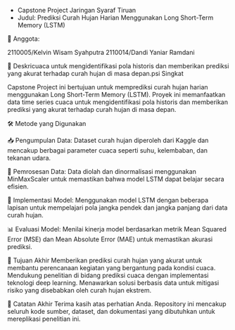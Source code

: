 * Capstone Project Jaringan Syaraf Tiruan
* Judul: Prediksi Curah Hujan Harian Menggunakan Long Short-Term Memory (LSTM)
  
👥 Anggota:

2110005/Kelvin Wisam Syahputra
2110014/Dandi Yaniar Ramdani

📌 Deskricuaca untuk mengidentifikasi pola historis dan memberikan prediksi yang akurat terhadap curah hujan di masa depan.psi Singkat

Capstone Project ini bertujuan untuk memprediksi curah hujan harian menggunakan Long Short-Term Memory (LSTM). Proyek ini memanfaatkan data time series cuaca untuk mengidentifikasi pola historis dan memberikan prediksi yang akurat terhadap curah hujan di masa depan.

🛠️ Metode yang Digunakan

📥 Pengumpulan Data: Dataset curah hujan diperoleh dari Kaggle dan mencakup berbagai parameter cuaca seperti suhu, kelembaban, dan tekanan udara.

🧹 Pemrosesan Data: Data diolah dan dinormalisasi menggunakan MinMaxScaler untuk memastikan bahwa model LSTM dapat belajar secara efisien.

🧠 Implementasi Model: Menggunakan model LSTM dengan beberapa lapisan untuk mempelajari pola jangka pendek dan jangka panjang dari data curah hujan.

📊 Evaluasi Model: Menilai kinerja model berdasarkan metrik Mean Squared Error (MSE) dan Mean Absolute Error (MAE) untuk memastikan akurasi prediksi.

🎯 Tujuan Akhir
Memberikan prediksi curah hujan yang akurat untuk membantu perencanaan kegiatan yang bergantung pada kondisi cuaca. Mendukung penelitian di bidang prediksi cuaca dengan implementasi teknologi deep learning. Menawarkan solusi berbasis data untuk mitigasi risiko yang disebabkan oleh curah hujan ekstrem.

📢 Catatan Akhir
Terima kasih atas perhatian Anda. Repository ini mencakup seluruh kode sumber, dataset, dan dokumentasi yang dibutuhkan untuk mereplikasi penelitian ini.
